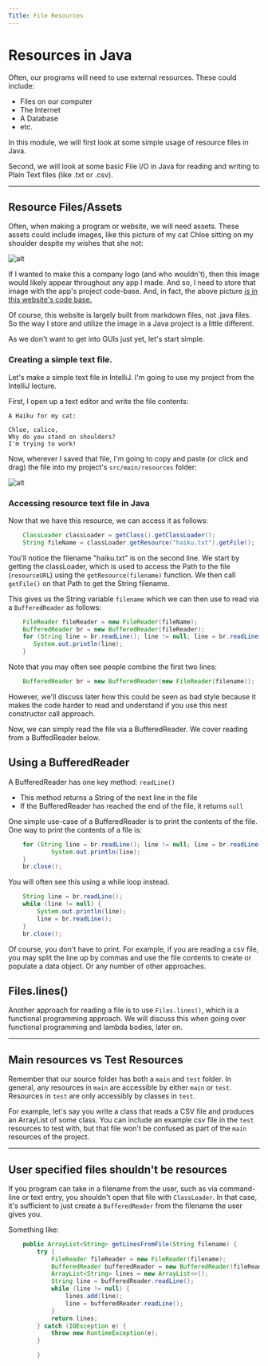 ```yaml
---
Title: File Resources
---
```


# Resources in Java

Often, our programs will need to use external resources. These could include:

* Files on our computer
* The Internet
* A Database
* etc.

In this module, we will first look at some simple usage of resource files in Java.

Second, we will look at some basic File I/O in Java for reading and writing to
Plain Text files (like .txt or .csv).

---

## Resource Files/Assets

Often, when making a program or website, we will need assets. These assets could
include images, like this picture of my cat Chloe sitting on my shoulder despite
my wishes that she not:

<img alt="alt" src="{{site.baseurl}}/modules/java/images/8/chloe.jpg"/>

If I wanted to make this a company logo (and who wouldn't), then this image would
likely appear throughout any app I made. And so, I need to store that image with
the app's project code-base. And, in fact, the above picture [*is* in this website's
code base.](https://github.com/sde-coursepack/sde-coursepack.github.io/blob/main/modules/java/images/8/chloe.jpg)

Of course, this website is largely built from markdown files, not .java files. 
So the way I store and utilize the image in a Java project is a little different.

As we don't want to get into GUIs just yet, let's start simple.

### Creating a simple text file.

Let's make a simple text file in IntelliJ. I'm going to use my project
from the IntelliJ lecture.

First, I open up a text editor and write the file contents:

```
A Haiku for my cat:

Chloe, calico,
Why do you stand on shoulders?
I'm trying to work!
```

Now, wherever I saved that file, I'm going to copy and paste (or click and drag)
the file into my project's `src/main/resources` folder:

<img alt="alt" src="{{site.baseurl}}/modules/java/images/8/haiku_resource.png"/>

### Accessing resource text file in Java

Now that we have this resource, we can access it as follows:

```java
    ClassLoader classLoader = getClass().getClassLoader();
    String fileName = classLoader.getResource("haiku.txt").getFile();
```

You'll notice the filename "haiku.txt" is on the second line. We start by
getting the classLoader, which is used to access the Path to the file (`resourceURL`)
using the `getResource(filename)` function. We then call `getFile()` on that Path
to get the String filename.

This gives us the String variable `filename` which we can then use to read via
a `BufferedReader` as follows:

```java 
    FileReader fileReader = new FileReader(fileName);
    BufferedReader br = new BufferedReader(fileReader);
    for (String line = br.readLine(); line != null; line = br.readLine()) {
       System.out.println(line);
    }
```

Note that you may often see people combine the first two lines:

```java
    BufferedReader br = new BufferedReader(new FileReader(filename));
```

However, we'll discuss later how this could be seen as bad style because it
makes the code harder to read and understand if you use this nest
constructor call approach.

Now, we can simply read the file via a BufferedReader. We cover reading from a
BuffedReader below.


## Using a BufferedReader

A BufferedReader has one key method: `readLine()`

* This method returns a String of the next line in the file
* If the BufferedReader has reached the end of the file, it returns `null`

One simple use-case of a BufferedReader is to print the contents
of the file. One way to print the contents of a file is:

```java
    for (String line = br.readLine(); line != null; line = br.readLine()) {
            System.out.println(line);
    }
    br.close();
```

You will often see this using a while loop instead.

```java
    String line = br.readLine();
    while (line != null) {
        System.out.println(line);
        line = br.readLine();
    }
    br.close();
```

Of course, you don't have to print. For example, if you are reading
a csv file, you may split the line up by commas and use the file contents
to create or populate a data object. Or any number of other approaches.

## Files.lines()

Another approach for reading a file is to use `Files.lines()`, which is a functional
programming approach. We will discuss this when going over functional programming
and lambda bodies, later on.

---

## Main resources vs Test Resources

Remember that our source folder has both a `main` and `test` folder. In general,
any resources in `main` are accessible by either `main` or `test`. Resources in
`test` are only accessibly by classes in `test`.

For example, let's say you write a class that reads a CSV file and produces
an ArrayList of some class. You can include an example csv file in the 
`test` resources to test with, but that file won't be confused as part of the
`main` resources of the project.

---

## User specified files shouldn't be resources

If you program can take in a filename from the user, such as via command-line or
text entry, you shouldn't open that file with `ClassLoader`. In that case, it's
sufficient to just create a `BufferedReader` from the filename the user gives you.

Something like:

```java
    public ArrayList<String> getLinesFromFile(String filename) {
        try {
            FileReader fileReader = new FileReader(filename);
            BufferedReader bufferedReader = new BufferedReader(fileReader);
            ArrayList<String> lines = new ArrayList<>();
            String line = bufferedReader.readLine();
            while (line != null) {
                lines.add(line);
                line = bufferedReader.readLine();
            }
            return lines;
        } catch (IOException e) {
            throw new RuntimeException(e);
        }

        }

```